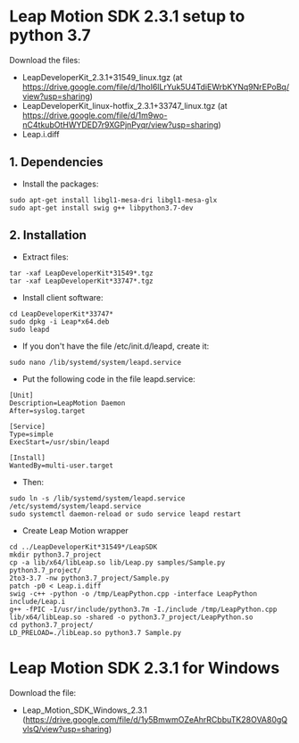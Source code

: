 # Leap Motion SDK 2.3.1 setup to python 3.7 #

Download the files:
- LeapDeveloperKit_2.3.1+31549_linux.tgz (at https://drive.google.com/file/d/1hoI6lLrYuk5U4TdiEWrbKYNq9NrEPoBq/view?usp=sharing)
- LeapDeveloperKit_linux-hotfix_2.3.1+33747_linux.tgz (at https://drive.google.com/file/d/1m9wo-nC4tkubOtHWYDED7r9XGPjnPyqr/view?usp=sharing)
- Leap.i.diff

## 1. Dependencies ##

- Install the packages:

```
sudo apt-get install libgl1-mesa-dri libgl1-mesa-glx
sudo apt-get install swig g++ libpython3.7-dev
```

## 2. Installation ##

- Extract files:

```
tar -xaf LeapDeveloperKit*31549*.tgz
tar -xaf LeapDeveloperKit*33747*.tgz
```

- Install client software:

``` 
cd LeapDeveloperKit*33747*
sudo dpkg -i Leap*x64.deb
sudo leapd
```

- If you don't have the file /etc/init.d/leapd, create it:

```
sudo nano /lib/systemd/system/leapd.service
```

- Put the following code in the file leapd.service:

```
[Unit]
Description=LeapMotion Daemon
After=syslog.target

[Service]
Type=simple
ExecStart=/usr/sbin/leapd

[Install]
WantedBy=multi-user.target
```

- Then:
```
sudo ln -s /lib/systemd/system/leapd.service /etc/systemd/system/leapd.service
sudo systemctl daemon-reload or sudo service leapd restart
```

-  Create Leap Motion wrapper

```
cd ../LeapDeveloperKit*31549*/LeapSDK
mkdir python3.7_project
cp -a lib/x64/libLeap.so lib/Leap.py samples/Sample.py python3.7_project/
2to3-3.7 -nw python3.7_project/Sample.py
patch -p0 < Leap.i.diff
swig -c++ -python -o /tmp/LeapPython.cpp -interface LeapPython include/Leap.i
g++ -fPIC -I/usr/include/python3.7m -I./include /tmp/LeapPython.cpp lib/x64/libLeap.so -shared -o python3.7_project/LeapPython.so
cd python3.7_project/
LD_PRELOAD=./libLeap.so python3.7 Sample.py
```
# Leap Motion SDK 2.3.1 for Windows #

Download the file:
- Leap_Motion_SDK_Windows_2.3.1 (https://drive.google.com/file/d/1y5BmwmOZeAhrRCbbuTK28OVA80gQvlsQ/view?usp=sharing)
